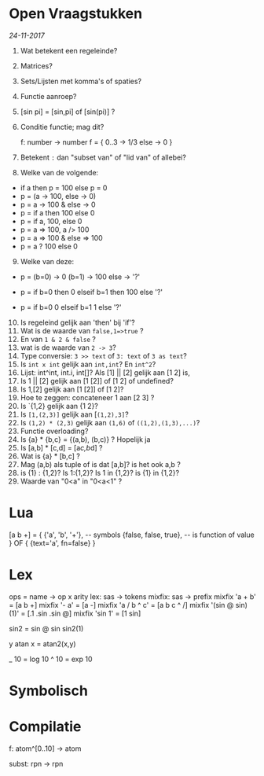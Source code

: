 Open Vraagstukken
=================
*24-11-2017*

1. Wat betekent een regeleinde?
2. Matrices?
3. Sets/Lijsten met komma's of spaties?
4. Functie aanroep?
5. [sin pi] = [sin,pi] of [sin(pi)] ?
6. Conditie functie; mag dit?

	f: number -> number
	f = {
	  0..3 -> 1/3
	  else -> 0
	}

7. Betekent `:` dan "subset van" of "lid van" of allebei?

8. Welke van de volgende:

- if a then p = 100 else p = 0
- p = (a -> 100, else -> 0)
- p = a -> 100 & else -> 0
- p = if a then 100 else 0
- p = if a, 100, else 0
- p = a => 100, a /> 100
- p = a => 100 & else => 100
- p = a ? 100 else 0

9. Welke van deze:
- p =
		(b=0)	-> 0
		(b=1)	-> 100
		else	-> '?'

- p =
		if b=0 then 0
		elseif b=1 then 100
		else '?'

- p =
		if b=0
			0
		elseif b=1
			1
		else
			'?'


10. Is regeleind gelijk aan 'then' bij 'if'?
11. Wat is de waarde van `false,1=>true` ?
12. En van `1 & 2 & false` ?
13. wat is de waarde van `2 -> 3`?
14. Type conversie: `3 >> text` of `3: text` of `3 as text`?
15. Is `int x int` gelijk aan `int,int`? En `int^2`?
16. Lijst: int^int, int.i, int[]?
Als [1] || [2] gelijk aan [1 2] is,
18. Is 1 || [2] gelijk aan [1 [2]] of [1 2] of undefined?
19. Is 1,[2] gelijk aan [1 [2]] of [1 2]?
20. Hoe te zeggen: concateneer 1 aan [2 3] ?
21. Is `{1,2} gelijk aan {1 2}?
22. Is `[1,(2,3)]` gelijk aan [`(1,2),3]`?
23. Is `(1,2) * (2,3)` gelijk aan `(1,6)` of `((1,2),(1,3),...)`?
24. Functie overloading?
25. Is {a} * {b,c} = {(a,b), (b,c)} ? Hopelijk ja
26. Is [a,b] * [c,d] = [a*c,b*d] ?
27. Wat is {a} * [b,c] ?
28. Mag (a,b) als tuple of is dat [a,b]? is het ook a,b ?
29. is {1} : {1,2}? Is 1:{1,2}? Is 1 in {1,2}? is {1} in {1,2}?
30. Waarde van "0<a" in "0<a<1" ?

Lua
===

[a b +] =
{
	{'a', 'b', '+'}, -- symbols
	{false, false, true}, -- is function of value
}
OF
{
	{text='a', fn=false}
}


Lex
===

ops = name -> op x arity
lex: sas -> tokens
mixfix: sas -> prefix
mixfix 'a + b' = [a b +]
mixfix '- a' = [a -]
mixfix 'a / b ^ c' = [a b c ^ /]
mixfix '(sin @ sin)(1)' = [.1 .sin .sin @]
mixfix 'sin 1' = [1 sin]

sin2 = sin @ sin
sin2(1)

y atan x = atan2(x,y)

_ 10 = log 10
^ 10 = exp 10


Symbolisch
==========

Compilatie
==========

f: atom^[0..10] -> atom

subst: rpn -> rpn
